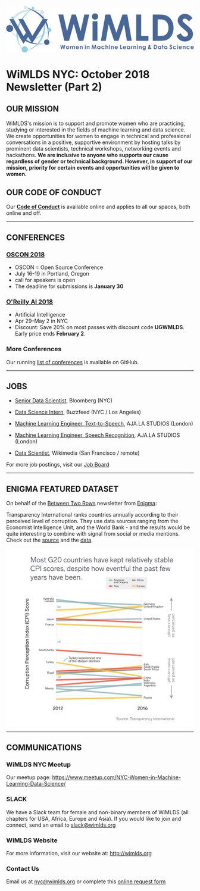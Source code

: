 

![wimlds](images/blue_logo_full.jpg)  

# WiMLDS NYC:  October 2018 Newsletter (Part 2)

## OUR MISSION

WiMLDS's mission is to support and promote women who are practicing, studying or interested in the fields of machine learning and data science.  We create opportunities for women to engage in technical and professional conversations in a positive, supportive environment by hosting talks by prominent data scientists, technical workshops, networking events and hackathons.  **We are inclusive to anyone who supports our cause regardless of gender or technical background.  However, in support of our mission, priority for certain events and opportunities will be given to women.**  

## OUR CODE OF CONDUCT

Our **[Code of Conduct](https://github.com/WiMLDS/starter-kit/wiki/Code-of-conduct)** is available online and applies to all our spaces, both online and off.

---

## CONFERENCES 

### [OSCON 2018](https://github.com/WiMLDS/conferences/blob/master/2018/2018_07_16_oscon.md)
* OSCON = Open Source Conference
* July 16-19 in Portland, Oregon
* call for speakers is open 
* The deadline for submissions is **January 30**

### [O'Reilly AI 2018](https://github.com/WiMLDS/conferences/blob/master/2018/2018_07_16_oscon.md)
* Artificial Intelligence
* Apr 29–May 2 in NYC
* Discount:  Save 20% on most passes with discount code **UGWMLDS**. Early price ends **February 2**. 

### More Conferences
Our running [list of conferences](https://github.com/WiMLDS/conferences) is available on GitHub.

---
## JOBS 

* [Senior Data Scientist](http://wimlds.org/job/bloomberg-lp-new-york-2-senior-data-scientist/), Bloomberg (NYC)

* [Data Science Intern](http://wimlds.org/job/buzzfeed-new-york-los-angeles-6-data-science-intern/), Buzzfeed (NYC / Los Angeles)

* [Machine Learning Engineer, Text-to-Speech](http://wimlds.org/job/aja-la-studios-london-uk-2-machine-learning-engineer-text-to-speech/), AJA.LA STUDIOS (London)

* [Machine Learning Engineer, Speech Recognition](http://wimlds.org/job/aja-la-studios-london-uk-2-machine-learning-engineer-speech-recognition/), AJA.LA STUDIOS (London)

* [Data Scientist](http://wimlds.org/job/wikimedia-foundation-2-data-scientist/), Wikimedia (San Francisco / remote)


For more job postings, visit our [Job Board](http://wimlds.org/jobs/)

---
## ENIGMA FEATURED DATASET 
On behalf of the [Between Two Rows](https://us5.campaign-archive.com/home/?u=04aa10cf99e0998bd8e69a109&id=e53dcad000) newsletter from [Enigma](https://www.enigma.com):  

Transparency International ranks countries annually according to their perceived level of corruption. They use data sources ranging from the Economist Intelligence Unit, and the World Bank - and the results would be quite interesting to combine with signal from social or media mentions. Check out the [source](https://www.transparency.org) and the [data](https://public.enigma.com/datasets/transparency-international-corruption-perceptions-index-2016/91e2b23f-a37d-42c0-be3e-73b5e1ae49e6).

![corruption](images/g20_corruption_v2-01.png)  


 

---
## COMMUNICATIONS

### WiMLDS NYC Meetup
Our meetup page:  https://www.meetup.com/NYC-Women-in-Machine-Learning-Data-Science/

### SLACK
We have a Slack team for female and non-binary members of WiMLDS (all chapters for USA, Africa, Europe and Asia).  If you would like to join and connect, send an email to slack@wimlds.org

### WiMLDS Website
For more information, visit our website at:  http://wimlds.org

### Contact Us
Email us at nyc@wimlds.org or complete this [online request form](http://wimlds.org/requests/)


